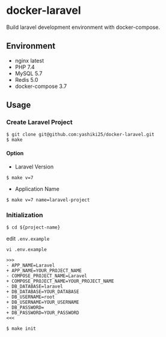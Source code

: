 # docker-laravel
Build laravel development environment with docker-compose.

## Environment
- nginx latest
- PHP 7.4
- MySQL 5.7
- Redis 5.0
- docker-compose 3.7

## Usage
### Create Laravel Project
```
$ git clone git@github.com:yashiki25/docker-laravel.git
$ make
```

#### Option
- Laravel Version
```
$ make v=7
```

- Application Name
```
$ make v=7 name=laravel-project
```

### Initialization
```
$ cd ${project-name}
```

edit `.env.example`
```
vi .env.example

>>>
- APP_NAME=Laravel
+ APP_NAME=YOUR_PROJECT_NAME
- COMPOSE_PROJECT_NAME=Laravel
+ COMPOSE_PROJECT_NAME=YOUR_PROJECT_NAME
- DB_DATABASE=laravel
+ DB_DATABASE=YOUR_DATABASE
- DB_USERNAME=root
+ DB_USERNAME=YOUR_USERNAME
- DB_PASSWORD=
+ DB_PASSWORD=YOUR_PASSWORD
<<<
```

```
$ make init
```
